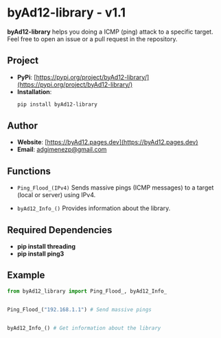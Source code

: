 
# byAd12-library - v1.1

**byAd12-library** helps you doing a ICMP (ping) attack to a specific target.
Feel free to open an issue or a pull request in the repository.

## Project

- **PyPi**: [https://pypi.org/project/byAd12-library/](https://pypi.org/project/byAd12-library/)
- **Installation**: 
  ```bash
  pip install byAd12-library
  ```

## Author

- **Website**: [https://byAd12.pages.dev](https://byAd12.pages.dev)
- **Email**: [adgimenezp@gmail.com](mailto:adgimenezp@gmail.com)

## Functions

- `Ping_Flood_(IPv4)`
Sends massive pings (ICMP messages) to a target (local or server) using IPv4.

- `byAd12_Info_()`
Provides information about the library.

## Required Dependencies

- **pip install threading**
- **pip install ping3**

## Example

```python
from byAd12_library import Ping_Flood_, byAd12_Info_


Ping_Flood_("192.168.1.1") # Send massive pings


byAd12_Info_() # Get information about the library
```